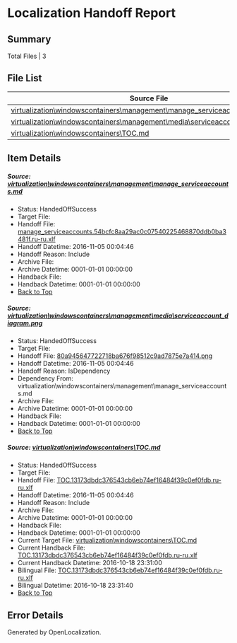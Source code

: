 # <a name='report-top'></a> Localization Handoff Report

## Summary
 Total Files | 3

## File List
 Source File | Status | Details 
 ----------- | ------ | ------- 
 [virtualization\windowscontainers\management\manage_serviceaccounts.md](https://github.com/Microsoft/Virtualization-Documentation-Private/blob/804008c172b80a4f354a92cd4d12a4e23e1d4328/virtualization/windowscontainers/management/manage_serviceaccounts.md) | HandedOffSuccess | [Details](#00a43f8d4d27327c61e318f3a915047106ad2aca266)
 [virtualization\windowscontainers\management\media\serviceaccount_diagram.png](https://github.com/Microsoft/Virtualization-Documentation-Private/blob/804008c172b80a4f354a92cd4d12a4e23e1d4328/virtualization/windowscontainers/management/media/serviceaccount_diagram.png) | HandedOffSuccess | [Details](#80a945647722718ba676f98512c9ad7875e7a414273)
 [virtualization\windowscontainers\TOC.md](https://github.com/Microsoft/Virtualization-Documentation-Private/blob/804008c172b80a4f354a92cd4d12a4e23e1d4328/virtualization/windowscontainers/TOC.md) | HandedOffSuccess | [Details](#2324054dcaf04999c572e04c30a373d2f5a98e9d326)

## Item Details
##### <a name='00a43f8d4d27327c61e318f3a915047106ad2aca266'></a> Source: [virtualization\windowscontainers\management\manage_serviceaccounts.md](https://github.com/Microsoft/Virtualization-Documentation-Private/blob/804008c172b80a4f354a92cd4d12a4e23e1d4328/virtualization/windowscontainers/management/manage_serviceaccounts.md)
* Status: HandedOffSuccess
* Target File: 
* Handoff File: [manage_serviceaccounts.54bcfc8aa29ac0c07540225468870ddb0ba3481f.ru-ru.xlf](https://github.com/Microsoft/Virtualization-Documentation-Private.handoff/blob/fac6c0b4c62843ace754ff6ac86f02c95e50f3c3/ol-handoff/Microsoft/Virtualization-Documentation-Private.ru-ru/live/manage_serviceaccounts.54bcfc8aa29ac0c07540225468870ddb0ba3481f.ru-ru.xlf)
* Handoff Datetime: 2016-11-05 00:04:46
* Handoff Reason: Include
* Archive File: 
* Archive Datetime: 0001-01-01 00:00:00
* Handback File: 
* Handback Datetime: 0001-01-01 00:00:00
* [Back to Top](#report-top)

##### <a name='80a945647722718ba676f98512c9ad7875e7a414273'></a> Source: [virtualization\windowscontainers\management\media\serviceaccount_diagram.png](https://github.com/Microsoft/Virtualization-Documentation-Private/blob/804008c172b80a4f354a92cd4d12a4e23e1d4328/virtualization/windowscontainers/management/media/serviceaccount_diagram.png)
* Status: HandedOffSuccess
* Target File: 
* Handoff File: [80a945647722718ba676f98512c9ad7875e7a414.png](https://github.com/Microsoft/Virtualization-Documentation-Private.handoff/blob/fac6c0b4c62843ace754ff6ac86f02c95e50f3c3/ol-handoff/Microsoft/Virtualization-Documentation-Private.ru-ru/live/80a945647722718ba676f98512c9ad7875e7a414.png)
* Handoff Datetime: 2016-11-05 00:04:46
* Handoff Reason: IsDependency
* Dependency From: virtualization\windowscontainers\management\manage_serviceaccounts.md
* Archive File: 
* Archive Datetime: 0001-01-01 00:00:00
* Handback File: 
* Handback Datetime: 0001-01-01 00:00:00
* [Back to Top](#report-top)

##### <a name='2324054dcaf04999c572e04c30a373d2f5a98e9d326'></a> Source: [virtualization\windowscontainers\TOC.md](https://github.com/Microsoft/Virtualization-Documentation-Private/blob/804008c172b80a4f354a92cd4d12a4e23e1d4328/virtualization/windowscontainers/TOC.md)
* Status: HandedOffSuccess
* Target File: 
* Handoff File: [TOC.13173dbdc376543cb6eb74ef16484f39c0ef0fdb.ru-ru.xlf](https://github.com/Microsoft/Virtualization-Documentation-Private.handoff/blob/fac6c0b4c62843ace754ff6ac86f02c95e50f3c3/ol-handoff/Microsoft/Virtualization-Documentation-Private.ru-ru/live/TOC.13173dbdc376543cb6eb74ef16484f39c0ef0fdb.ru-ru.xlf)
* Handoff Datetime: 2016-11-05 00:04:46
* Handoff Reason: Include
* Archive File: 
* Archive Datetime: 0001-01-01 00:00:00
* Handback File: 
* Handback Datetime: 0001-01-01 00:00:00
* Current Target File: [virtualization\windowscontainers\TOC.md](https://github.com/Microsoft/Virtualization-Documentation-Private.ru-ru/blob/44908f9cc29263dc1737d68d214a8042fbe55be0/virtualization/windowscontainers/TOC.md)
* Current Handback File: [TOC.13173dbdc376543cb6eb74ef16484f39c0ef0fdb.ru-ru.xlf](https://github.com/Microsoft/Virtualization-Documentation-Private.handback/blob/b6fde9880e00861a1b61b00070dffb28a088f6b6/ol-handback/Microsoft/Virtualization-Documentation-Private.ru-ru/live/TOC.13173dbdc376543cb6eb74ef16484f39c0ef0fdb.ru-ru.xlf)
* Current Handback Datetime: 2016-10-18 23:31:00
* Bilingual File: [TOC.13173dbdc376543cb6eb74ef16484f39c0ef0fdb.ru-ru.xlf](https://github.com/Microsoft/Virtualization-Documentation-Private.handback/blob/b6fde9880e00861a1b61b00070dffb28a088f6b6/ol-handback/Microsoft/Virtualization-Documentation-Private.ru-ru/live/TOC.13173dbdc376543cb6eb74ef16484f39c0ef0fdb.ru-ru.xlf)
* Bilingual Datetime: 2016-10-18 23:31:40
* [Back to Top](#report-top)


## Error Details

Generated by OpenLocalization.
